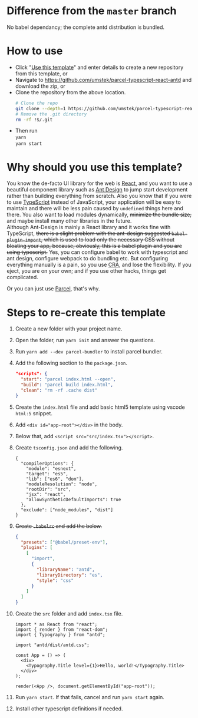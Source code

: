 # Difference from the `master` branch

No babel dependancy; the complete antd distribution is bundled.

# How to use

- Click "[Use this template](https://github.com/umstek/parcel-typescript-react-antd/generate)" and enter details to create a new repository from this template, or
- Navigate to https://github.com/umstek/parcel-typescript-react-antd and download the zip, or
- Clone the repository from the above location.
  ```sh
  # Clone the repo
  git clone --depth=1 https://github.com/umstek/parcel-typescript-react-antd.git you_project_name
  # Remove the .git directory
  rm -rf !$/.git
  ```
- Then run  
  `yarn`  
  `yarn start`

# Why should you use this template?

You know the de-facto UI library for the web is [React](https://reactjs.org/), and you want to use a beautiful component library such as [Ant Design](https://ant.design) to jump start development rather than building everything from scratch. Also you know that if you were to use [TypeScript](https://www.typescriptlang.org/) instead of JavaScript, your application will be easy to maintain and there will be less pain caused by `undefined` things here and there. You also want to load modules dynamically, ~~minimize the bundle size,~~ and maybe install many other libraries in the future.  
Although Ant-Design is mainly a React library and it works fine with TypeScript, ~~there is a slight problem with the ant-design suggested `babel-plugin-import`, which is used to load only the necessary CSS without bloating your app, because, obviously, this is a babel plugin and you are using typescript.~~ Yes, you can configure babel to work with typescript and ant design, configure webpack to do bundling etc. But configuring everything manually is a pain, so you use [CRA](https://facebook.github.io/create-react-app/), and lose the flexibility. If you eject, you are on your own; and if you use other hacks, things get complicated.

Or you can just use [Parcel](https://parceljs.org/), that's why.

# Steps to re-create this template

1. Create a new folder with your project name.
2. Open the folder, run `yarn init` and answer the questions.
3. Run `yarn add --dev parcel-bundler` to install parcel bundler.
4. Add the following section to the `package.json`.
   ```json
   "scripts": {
     "start": "parcel index.html --open",
     "build": "parcel build index.html",
     "clean": "rm -rf .cache dist"
   }
   ```
5. Create the `index.html` file and add basic html5 template using vscode `html:5` snippet.
6. Add `<div id="app-root"></div>` in the body.
7. Below that, add `<script src="src/index.tsx"></script>`.
8. Create `tsconfig.json` and add the following.

   ```text
   {
     "compilerOptions": {
       "module": "esnext",
       "target": "es5",
       "lib": ["es6", "dom"],
       "moduleResolution": "node",
       "rootDir": "src",
       "jsx": "react",
       "allowSyntheticDefaultImports": true
     },
     "exclude": ["node_modules", "dist"]
   }
   ```

9. ~~Create `.babelrc` and add the below.~~
   ```json
   {
     "presets": ["@babel/preset-env"],
     "plugins": [
       [
         "import",
         {
           "libraryName": "antd",
           "libraryDirectory": "es",
           "style": "css"
         }
       ]
     ]
   }
   ```
10. Create the `src` folder and add `index.tsx` file.

    ```tsx
    import * as React from "react";
    import { render } from "react-dom";
    import { Typography } from "antd";

    import "antd/dist/antd.css";

    const App = () => (
      <div>
        <Typography.Title level={1}>Hello, world!</Typography.Title>
      </div>
    );

    render(<App />, document.getElementById("app-root"));
    ```

11. Run `yarn start`. If that fails, cancel and run `yarn start` again.
12. Install other typescript definitions if needed.
